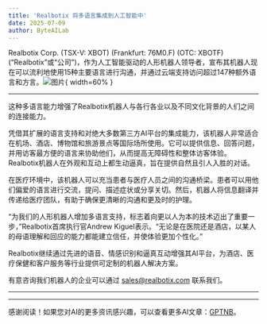 ```yaml
---
title: 'Realbotix 将多语言集成到人工智能中'
date: 2025-07-09
author: ByteAILab
---
```


Realbotix Corp. (TSX-V: XBOT) (Frankfurt: 76M0.F) (OTC: XBOTF) (“Realbotix”或“公司”)，作为人工智能驱动的人形机器人领导者，宣布其机器人现在可以流利地使用15种主要语言进行沟通，并通过云端支持访问超过147种额外语言和方言。![图片](https://ai-techpark.com/wp-content/uploads/Realbotix-I.jpg){ width=60% }

---
这种多语言能力增强了Realbotix机器人与各行各业以及不同文化背景的人们之间的连接能力。

凭借其扩展的语言支持和对绝大多数第三方AI平台的集成能力，该机器人非常适合在机场、酒店、博物馆和旅游景点等国际场所使用。它可以提供信息、回答问题，并用访客最方便的语言来协助他们，从而提高无障碍性和整体访客体验。Realbotix机器人在外观和互动上都生动逼真，旨在提供自然且引人入胜的对话。

在医疗环境中，该机器人可以充当患者与医疗人员之间的沟通桥梁。患者可以用他们偏爱的语言进行交流，提问、描述症状或分享关切。然后，机器人将信息翻译并传递给医疗团队，有助于确保更清晰的沟通和更及时的护理。

“为我们的人形机器人增加多语言支持，标志着向更以人为本的技术迈出了重要一步，”Realbotix首席执行官Andrew Kiguel表示。“无论是在医院还是酒店，以某人的母语理解和回应的能力都能建立信任，并使体验更加个性化。”

Realbotix继续通过先进的语音、情感识别和逼真互动增强其AI平台，为酒店、医疗保健和客户服务等行业提供可定制的机器人解决方案。

有意咨询我们机器人的企业可以通过 sales@realbotix.com 联系我们。

---
---
感谢阅读！如果您对AI的更多资讯感兴趣，可以查看更多AI文章：[GPTNB](https://gptnb.com)。